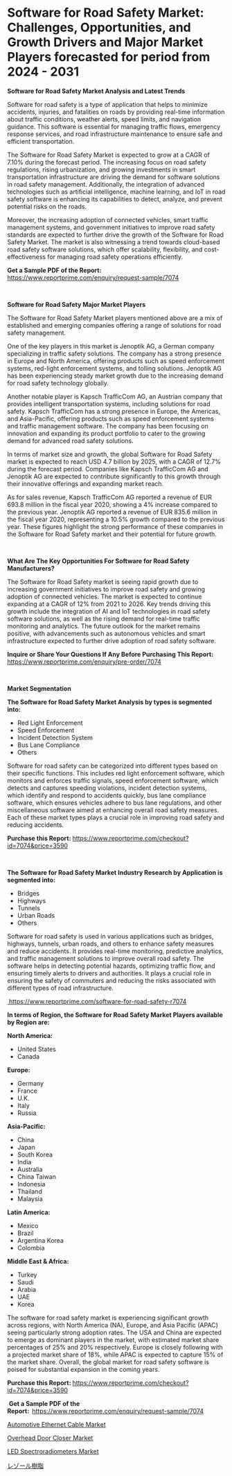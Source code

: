 <p><h1>Software for Road Safety Market: Challenges, Opportunities, and Growth Drivers and Major Market Players forecasted for period from 2024 - 2031</h1></p><p><strong>Software for Road Safety Market Analysis and Latest Trends</strong></p>
<p><p>Software for road safety is a type of application that helps to minimize accidents, injuries, and fatalities on roads by providing real-time information about traffic conditions, weather alerts, speed limits, and navigation guidance. This software is essential for managing traffic flows, emergency response services, and road infrastructure maintenance to ensure safe and efficient transportation.</p><p>The Software for Road Safety Market is expected to grow at a CAGR of 7.10% during the forecast period. The increasing focus on road safety regulations, rising urbanization, and growing investments in smart transportation infrastructure are driving the demand for software solutions in road safety management. Additionally, the integration of advanced technologies such as artificial intelligence, machine learning, and IoT in road safety software is enhancing its capabilities to detect, analyze, and prevent potential risks on the roads.</p><p>Moreover, the increasing adoption of connected vehicles, smart traffic management systems, and government initiatives to improve road safety standards are expected to further drive the growth of the Software for Road Safety Market. The market is also witnessing a trend towards cloud-based road safety software solutions, which offer scalability, flexibility, and cost-effectiveness for managing road safety operations efficiently.</p></p>
<p><strong>Get a Sample PDF of the Report:&nbsp;</strong> <a href="https://www.reportprime.com/enquiry/request-sample/7074">https://www.reportprime.com/enquiry/request-sample/7074</a></p>
<p>&nbsp;</p>
<p><strong>Software for Road Safety Major Market Players</strong></p>
<p><p>The Software for Road Safety Market players mentioned above are a mix of established and emerging companies offering a range of solutions for road safety management. </p><p>One of the key players in this market is Jenoptik AG, a German company specializing in traffic safety solutions. The company has a strong presence in Europe and North America, offering products such as speed enforcement systems, red-light enforcement systems, and tolling solutions. Jenoptik AG has been experiencing steady market growth due to the increasing demand for road safety technology globally.</p><p>Another notable player is Kapsch TrafficCom AG, an Austrian company that provides intelligent transportation systems, including solutions for road safety. Kapsch TrafficCom has a strong presence in Europe, the Americas, and Asia-Pacific, offering products such as speed enforcement systems and traffic management software. The company has been focusing on innovation and expanding its product portfolio to cater to the growing demand for advanced road safety solutions.</p><p>In terms of market size and growth, the global Software for Road Safety market is expected to reach USD 4.7 billion by 2025, with a CAGR of 12.7% during the forecast period. Companies like Kapsch TrafficCom AG and Jenoptik AG are expected to contribute significantly to this growth through their innovative offerings and expanding market reach.</p><p>As for sales revenue, Kapsch TrafficCom AG reported a revenue of EUR 693.8 million in the fiscal year 2020, showing a 4% increase compared to the previous year. Jenoptik AG reported a revenue of EUR 835.6 million in the fiscal year 2020, representing a 10.5% growth compared to the previous year. These figures highlight the strong performance of these companies in the Software for Road Safety market and their potential for future growth.</p></p>
<p>&nbsp;</p>
<p><strong>What Are The Key Opportunities For Software for Road Safety Manufacturers?</strong></p>
<p><p>The Software for Road Safety market is seeing rapid growth due to increasing government initiatives to improve road safety and growing adoption of connected vehicles. The market is expected to continue expanding at a CAGR of 12% from 2021 to 2026. Key trends driving this growth include the integration of AI and IoT technologies in road safety software solutions, as well as the rising demand for real-time traffic monitoring and analytics. The future outlook for the market remains positive, with advancements such as autonomous vehicles and smart infrastructure expected to further drive adoption of road safety software.</p></p>
<p><strong>Inquire or Share Your Questions If Any Before Purchasing This Report:</strong> <a href="https://www.reportprime.com/enquiry/pre-order/7074">https://www.reportprime.com/enquiry/pre-order/7074</a></p>
<p>&nbsp;</p>
<p><strong>Market Segmentation</strong></p>
<p><strong>The Software for Road Safety Market Analysis by types is segmented into:</strong></p>
<p><ul><li>Red Light Enforcement</li><li>Speed Enforcement</li><li>Incident Detection System</li><li>Bus Lane Compliance</li><li>Others</li></ul></p>
<p><p>Software for road safety can be categorized into different types based on their specific functions. This includes red light enforcement software, which monitors and enforces traffic signals, speed enforcement software, which detects and captures speeding violations, incident detection systems, which identify and respond to accidents quickly, bus lane compliance software, which ensures vehicles adhere to bus lane regulations, and other miscellaneous software aimed at enhancing overall road safety measures. Each of these market types plays a crucial role in improving road safety and reducing accidents.</p></p>
<p><strong>Purchase this Report:&nbsp;</strong><a href="https://www.reportprime.com/checkout?id=7074&price=3590">https://www.reportprime.com/checkout?id=7074&price=3590</a></p>
<p>&nbsp;</p>
<p><strong>The Software for Road Safety Market Industry Research by Application is segmented into:</strong></p>
<p><ul><li>Bridges</li><li>Highways</li><li>Tunnels</li><li>Urban Roads</li><li>Others</li></ul></p>
<p><p>Software for road safety is used in various applications such as bridges, highways, tunnels, urban roads, and others to enhance safety measures and reduce accidents. It provides real-time monitoring, predictive analytics, and traffic management solutions to improve overall road safety. The software helps in detecting potential hazards, optimizing traffic flow, and ensuring timely alerts to drivers and authorities. It plays a crucial role in ensuring the safety of commuters and reducing the risks associated with different types of road infrastructure.</p></p>
<p><a href="https://www.reportprime.com/software-for-road-safety-r7074">&nbsp;https://www.reportprime.com/software-for-road-safety-r7074</a></p>
<p><strong>In terms of Region, the Software for Road Safety Market Players available by Region are:</strong></p>
<p>
    <p> <strong> North America: </strong>
        <ul>
            <li>United States</li>
            <li>Canada</li>
        </ul>
        </p> 
    <p> <strong> Europe: </strong>
        <ul>
            <li>Germany</li>
            <li>France</li>
            <li>U.K.</li>
            <li>Italy</li>
            <li>Russia</li>
        </ul>
        </p> 
    <p> <strong> Asia-Pacific: </strong>
        <ul>
            <li>China</li>
            <li>Japan</li>
            <li>South Korea</li>
            <li>India</li>
            <li>Australia</li>
            <li>China Taiwan</li>
            <li>Indonesia</li>
            <li>Thailand</li>
            <li>Malaysia</li>
        </ul>
        </p> 
    <p> <strong> Latin America: </strong>
        <ul>
            <li>Mexico</li>
            <li>Brazil</li>
            <li>Argentina Korea</li>
            <li>Colombia</li>
        </ul>
        </p> 
    <p> <strong> Middle East & Africa: </strong>
        <ul>
            <li>Turkey</li>
            <li>Saudi</li>
            <li>Arabia</li>
            <li>UAE</li>
            <li>Korea</li>
        </ul>
    </p>
    </p>
<p><p>The software for road safety market is experiencing significant growth across regions, with North America (NA), Europe, and Asia Pacific (APAC) seeing particularly strong adoption rates. The USA and China are expected to emerge as dominant players in the market, with estimated market share percentages of 25% and 20% respectively. Europe is closely following with a projected market share of 18%, while APAC is expected to capture 15% of the market share. Overall, the global market for road safety software is poised for substantial expansion in the coming years.</p></p>
<p><strong>Purchase this Report: </strong><a href="https://www.reportprime.com/checkout?id=7074&price=3590">https://www.reportprime.com/checkout?id=7074&price=3590</a></p>
<p>&nbsp;<strong>Get a Sample PDF of the Report:&nbsp;&nbsp;</strong><a href="https://www.reportprime.com/enquiry/request-sample/7074">https://www.reportprime.com/enquiry/request-sample/7074</a></p>
<p><strong></strong></p>
<p><p><a href="https://github.com/HenrietteMills1/Market-Research-Report-List-1/blob/main/automotive-ethernet-cable-market.md">Automotive Ethernet Cable Market</a></p><p><a href="https://www.linkedin.com/pulse/overhead-door-closer-market-size-share-amp-trends-analysis-8sgve?trackingId=Ix7YLQ0fYQC9KVGHdOYhqQ%3D%3D">Overhead Door Closer Market</a></p><p><a href="https://www.linkedin.com/pulse/led-spectroradiometers-market-comprehensive-assessment-qhyoe?trackingId=xbCGZrLILizmeS5sTaAC%2FQ%3D%3D">LED Spectroradiometers Market</a></p><p><a href="https://github.com/roulaayoub-saad/Market-Research-Report-List-1/blob/main/753557775891.md">レゾール樹脂</a></p></p>